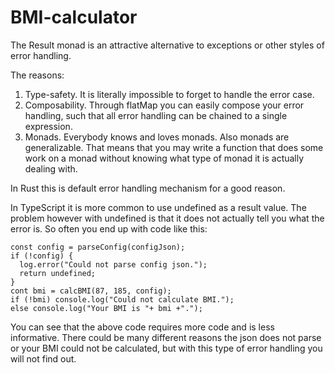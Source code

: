 # BMI-calculator

  The Result monad is an attractive alternative to exceptions or other styles
  of error handling.
  
  The reasons:
  1. Type-safety. It is literally impossible to forget to handle the error case.
  2. Composability. Through flatMap you can easily compose your error handling,
  such that all error handling can be chained to a single expression.
  3. Monads. Everybody knows and loves monads. Also monads are generalizable. That
  means that you may write a function that does some work on a monad without knowing
  what type of monad it is actually dealing with.  
  
  In Rust this is default error handling mechanism for a good reason. 
  
  In TypeScript it is more common to use undefined as a result value. The problem however 
  with undefined is that it does  not actually tell you what the error is. So often you end 
  up with code like this:
  
  ```
  const config = parseConfig(configJson);
  if (!config) {
    log.error("Could not parse config json.");
    return undefined;
  }
  cont bmi = calcBMI(87, 185, config);
  if (!bmi) console.log("Could not calculate BMI.");
  else console.log("Your BMI is "+ bmi +".");
  ```
  
  You can see that the above code requires more code and is less informative. There could
  be many different reasons the json does not parse or your BMI could not be calculated,
  but with this type of error handling you will not find out.
